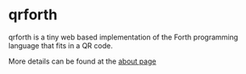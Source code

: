 # qrforth

qrforth is a tiny web based implementation of the Forth programming language that fits in a QR code.

More details can be found at the [about page](https://qrforth.com/about)
